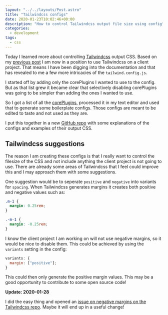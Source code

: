 ```yaml
---
layout: "../../layouts/Post.astro"
title: "Tailwindcss configs"
date: 2020-01-23T10:02:46+00:00
description: "How to control Tailwindcss output file size using config"
categories:
  - development
tags:
  - css
---
```


Today I learned more about controlling [Tailwindcss](https://tailwindcss.com) output CSS. Based on my [previous post](https://til.neilmagee.com/post/controlling-tailwindcss/) I am now in a position to use Tailwindcss on a client project. That means I have been digging into the documentation and that has revealed to me a few more intricacies of the `tailwind.config.js`.

I started off by adding only the corePlugins I wanted to use to the config. But as that list grew it became clear that selectively disabling corePlugins was going to be simpler than adding the ones I wanted to use.

So I got a list of all the [corePlugins](https://tailwindcss.com/docs/configuration/#core-plugins), processed it in my text editor and used that to generate some boilerplate configs. Those configs are meant to be edited to taste and not used as they are.

I put this together in a new [GitHub repo](https://github.com/freemagee/tailwindcss-configs) with some explanations of the configs and examples of their output CSS.

<!--more-->

## Tailwindcss suggestions

The reason I am creating these configs is that I really want to control the filesize of the CSS and not include anything the client project is not going to use. There are already some areas of Tailwindcss that I feel could improve this and I may approach them with some suggestions.

One suggestion would be to seperate `positive` and `negative` into variants for `spacing`. When Tailwindcss generates margins it creates both positive and negative values such as:

```css
.m-1 {
  margin: 0.25rem;
}

.-m-1 {
  margin: -0.25rem;
}
```

I know the client project I am working on will not use negative margins, so it would be nice to disable them. This could be achieved by using the `variants` setting in the config:

```js
variants: {
  margin: ["positive"];
}
```

This could then only generate the positive margin values. This may be a good opportunity to contribute to some open source code!

**Update: 2020-01-28**

I did the easy thing and opened an [issue on negative margins on the Tailwindcss repo](https://github.com/tailwindcss/tailwindcss/issues/1332). Maybe it will end up in a useful change!
